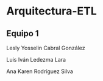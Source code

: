 # Arquitectura-ETL

## Equipo 1

Lesly Yosselin Cabral González

Luis Iván Ledezma Lara

Ana Karen Rodríguez Silva

